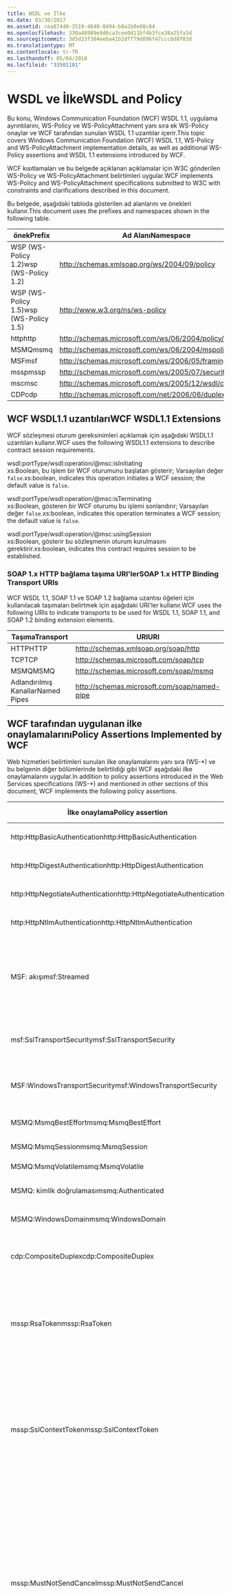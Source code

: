 ```yaml
---
title: WSDL ve İlke
ms.date: 03/30/2017
ms.assetid: cea87440-3519-4640-8494-b8a2b0e88c84
ms.openlocfilehash: 330a48989e9d6ca3cee0d11bf4b3fce38a25fa3d
ms.sourcegitcommit: 3d5d33f384eeba41b2dff79d096f47ccc8d8f03d
ms.translationtype: MT
ms.contentlocale: tr-TR
ms.lasthandoff: 05/04/2018
ms.locfileid: "33501101"
---
```

# <a name="wsdl-and-policy"></a><span data-ttu-id="8b6da-102">WSDL ve İlke</span><span class="sxs-lookup"><span data-stu-id="8b6da-102">WSDL and Policy</span></span>
<span data-ttu-id="8b6da-103">Bu konu, Windows Communication Foundation (WCF) WSDL 1.1, uygulama ayrıntılarını, WS-Policy ve WS-PolicyAttachment yanı sıra ek WS-Policy onaylar ve WCF tarafından sunulan WSDL 1.1 uzantılar içerir.</span><span class="sxs-lookup"><span data-stu-id="8b6da-103">This topic covers Windows Communication Foundation (WCF) WSDL 1.1, WS-Policy and WS-PolicyAttachment implementation details, as well as additional WS-Policy assertions and WSDL 1.1 extensions introduced by WCF.</span></span>  
  
 <span data-ttu-id="8b6da-104">WCF kısıtlamaları ve bu belgede açıklanan açıklamalar için W3C gönderilen WS-Policy ve WS-PolicyAttachment belirtimleri uygular.</span><span class="sxs-lookup"><span data-stu-id="8b6da-104">WCF implements WS-Policy and WS-PolicyAttachment specifications submitted to W3C with constraints and clarifications described in this document.</span></span>  
  
 <span data-ttu-id="8b6da-105">Bu belgede, aşağıdaki tabloda gösterilen ad alanlarını ve önekleri kullanır.</span><span class="sxs-lookup"><span data-stu-id="8b6da-105">This document uses the prefixes and namespaces shown in the following table.</span></span>  
  
|<span data-ttu-id="8b6da-106">önek</span><span class="sxs-lookup"><span data-stu-id="8b6da-106">Prefix</span></span>|<span data-ttu-id="8b6da-107">Ad Alanı</span><span class="sxs-lookup"><span data-stu-id="8b6da-107">Namespace</span></span>|  
|------------|---------------|  
|<span data-ttu-id="8b6da-108">WSP (WS-Policy 1.2)</span><span class="sxs-lookup"><span data-stu-id="8b6da-108">wsp (WS-Policy 1.2)</span></span>|http://schemas.xmlsoap.org/ws/2004/09/policy|  
|<span data-ttu-id="8b6da-109">WSP (WS-Policy 1.5)</span><span class="sxs-lookup"><span data-stu-id="8b6da-109">wsp (WS-Policy 1.5)</span></span>|http://www.w3.org/ns/ws-policy|  
|<span data-ttu-id="8b6da-110">http</span><span class="sxs-lookup"><span data-stu-id="8b6da-110">http</span></span>|http://schemas.microsoft.com/ws/06/2004/policy/http|  
|<span data-ttu-id="8b6da-111">MSMQ</span><span class="sxs-lookup"><span data-stu-id="8b6da-111">msmq</span></span>|http://schemas.microsoft.com/ws/06/2004/mspolicy/msmq|  
|<span data-ttu-id="8b6da-112">MSF</span><span class="sxs-lookup"><span data-stu-id="8b6da-112">msf</span></span>|http://schemas.microsoft.com/ws/2006/05/framing/policy|  
|<span data-ttu-id="8b6da-113">mssp</span><span class="sxs-lookup"><span data-stu-id="8b6da-113">mssp</span></span>|http://schemas.microsoft.com/ws/2005/07/securitypolicy|  
|<span data-ttu-id="8b6da-114">msc</span><span class="sxs-lookup"><span data-stu-id="8b6da-114">msc</span></span>|http://schemas.microsoft.com/ws/2005/12/wsdl/contract|  
|<span data-ttu-id="8b6da-115">CDP</span><span class="sxs-lookup"><span data-stu-id="8b6da-115">cdp</span></span>|http://schemas.microsoft.com/net/2006/06/duplex|  
  
## <a name="wcf-wsdl11-extensions"></a><span data-ttu-id="8b6da-116">WCF WSDL1.1 uzantıları</span><span class="sxs-lookup"><span data-stu-id="8b6da-116">WCF WSDL1.1 Extensions</span></span>  
 <span data-ttu-id="8b6da-117">WCF sözleşmesi oturum gereksinimleri açıklamak için aşağıdaki WSDL1.1 uzantıları kullanır.</span><span class="sxs-lookup"><span data-stu-id="8b6da-117">WCF uses the following WSDL1.1 extensions to describe contract session requirements.</span></span>  
  
 wsdl:portType/wsdl:operation/@msc:isInitiating  
 <span data-ttu-id="8b6da-118">xs:Boolean, bu işlem bir WCF oturumunu başlatan gösterir; Varsayılan değer `false`.</span><span class="sxs-lookup"><span data-stu-id="8b6da-118">xs:boolean, indicates this operation initiates a WCF session; the default value is `false`.</span></span>  
  
 wsdl:portType/wsdl:operation/@msc:isTerminating  
 <span data-ttu-id="8b6da-119">xs:Boolean, gösteren bir WCF oturumu bu işlemi sonlandırır; Varsayılan değer `false`.</span><span class="sxs-lookup"><span data-stu-id="8b6da-119">xs:boolean, indicates this operation terminates a WCF session; the default value is `false`.</span></span>  
  
 wsdl:portType/wsdl:operation/@msc:usingSession  
 <span data-ttu-id="8b6da-120">xs:Boolean, gösterir bu sözleşmenin oturum kurulmasını gerektirir.</span><span class="sxs-lookup"><span data-stu-id="8b6da-120">xs:boolean, indicates this contract requires session to be established.</span></span>  
  
### <a name="soap-1x-http-binding-transport-uris"></a><span data-ttu-id="8b6da-121">SOAP 1.x HTTP bağlama taşıma URI'ler</span><span class="sxs-lookup"><span data-stu-id="8b6da-121">SOAP 1.x HTTP Binding Transport URIs</span></span>  
 <span data-ttu-id="8b6da-122">WCF WSDL 1.1, SOAP 1.1 ve SOAP 1.2 bağlama uzantısı öğeleri için kullanılacak taşımaları belirtmek için aşağıdaki URI'ler kullanır.</span><span class="sxs-lookup"><span data-stu-id="8b6da-122">WCF uses the following URIs to indicate transports to be used for WSDL 1.1, SOAP 1.1, and SOAP 1.2 binding extension elements.</span></span>  
  
|<span data-ttu-id="8b6da-123">Taşıma</span><span class="sxs-lookup"><span data-stu-id="8b6da-123">Transport</span></span>|<span data-ttu-id="8b6da-124">URI</span><span class="sxs-lookup"><span data-stu-id="8b6da-124">URI</span></span>|  
|---------------|---------|  
|<span data-ttu-id="8b6da-125">HTTP</span><span class="sxs-lookup"><span data-stu-id="8b6da-125">HTTP</span></span>|http://schemas.xmlsoap.org/soap/http|  
|<span data-ttu-id="8b6da-126">TCP</span><span class="sxs-lookup"><span data-stu-id="8b6da-126">TCP</span></span>|http://schemas.microsoft.com/soap/tcp|  
|<span data-ttu-id="8b6da-127">MSMQ</span><span class="sxs-lookup"><span data-stu-id="8b6da-127">MSMQ</span></span>|http://schemas.microsoft.com/soap/msmq|  
|<span data-ttu-id="8b6da-128">Adlandırılmış Kanallar</span><span class="sxs-lookup"><span data-stu-id="8b6da-128">Named Pipes</span></span>|http://schemas.microsoft.com/soap/named-pipe|  
  
## <a name="policy-assertions-implemented-by-wcf"></a><span data-ttu-id="8b6da-129">WCF tarafından uygulanan ilke onaylamalarını</span><span class="sxs-lookup"><span data-stu-id="8b6da-129">Policy Assertions Implemented by WCF</span></span>  
 <span data-ttu-id="8b6da-130">Web hizmetleri belirtimleri sunulan ilke onaylamalarını yanı sıra (WS-\*) ve bu belgenin diğer bölümlerinde belirtildiği gibi WCF aşağıdaki ilke onaylamalarını uygular.</span><span class="sxs-lookup"><span data-stu-id="8b6da-130">In addition to policy assertions introduced in the Web Services specifications (WS-\*) and mentioned in other sections of this document, WCF implements the following policy assertions.</span></span>  
  
|<span data-ttu-id="8b6da-131">İlke onaylama</span><span class="sxs-lookup"><span data-stu-id="8b6da-131">Policy assertion</span></span>|<span data-ttu-id="8b6da-132">İlke konu</span><span class="sxs-lookup"><span data-stu-id="8b6da-132">Policy subject</span></span>|<span data-ttu-id="8b6da-133">Açıklama</span><span class="sxs-lookup"><span data-stu-id="8b6da-133">Description</span></span>|  
|----------------------|--------------------|-----------------|  
|<span data-ttu-id="8b6da-134">http:HttpBasicAuthentication</span><span class="sxs-lookup"><span data-stu-id="8b6da-134">http:HttpBasicAuthentication</span></span>|<span data-ttu-id="8b6da-135">Uç Noktası</span><span class="sxs-lookup"><span data-stu-id="8b6da-135">Endpoint</span></span>|<span data-ttu-id="8b6da-136">Uç nokta HTTP temel kimlik doğrulaması kullanır.</span><span class="sxs-lookup"><span data-stu-id="8b6da-136">Endpoint uses HTTP Basic Authentication.</span></span>|  
|<span data-ttu-id="8b6da-137">http:HttpDigestAuthentication</span><span class="sxs-lookup"><span data-stu-id="8b6da-137">http:HttpDigestAuthentication</span></span>|<span data-ttu-id="8b6da-138">Uç Noktası</span><span class="sxs-lookup"><span data-stu-id="8b6da-138">Endpoint</span></span>|<span data-ttu-id="8b6da-139">Uç nokta HTTP Digest kimlik doğrulaması kullanır.</span><span class="sxs-lookup"><span data-stu-id="8b6da-139">Endpoint uses HTTP Digest Authentication.</span></span>|  
|<span data-ttu-id="8b6da-140">http:HttpNegotiateAuthentication</span><span class="sxs-lookup"><span data-stu-id="8b6da-140">http:HttpNegotiateAuthentication</span></span>|<span data-ttu-id="8b6da-141">Uç Noktası</span><span class="sxs-lookup"><span data-stu-id="8b6da-141">Endpoint</span></span>|<span data-ttu-id="8b6da-142">Uç nokta HTTP anlaşması kimlik doğrulaması kullanır.</span><span class="sxs-lookup"><span data-stu-id="8b6da-142">Endpoint uses HTTP Negotiate Authentication.</span></span>|  
|<span data-ttu-id="8b6da-143">http:HttpNtlmAuthentication</span><span class="sxs-lookup"><span data-stu-id="8b6da-143">http:HttpNtlmAuthentication</span></span>|<span data-ttu-id="8b6da-144">Uç Noktası</span><span class="sxs-lookup"><span data-stu-id="8b6da-144">Endpoint</span></span>|<span data-ttu-id="8b6da-145">Uç nokta HTTP NTLM kimlik doğrulaması kullanır.</span><span class="sxs-lookup"><span data-stu-id="8b6da-145">Endpoint uses HTTP NTLM Authentication.</span></span>|  
|<span data-ttu-id="8b6da-146">MSF: akışı</span><span class="sxs-lookup"><span data-stu-id="8b6da-146">msf:Streamed</span></span>|<span data-ttu-id="8b6da-147">Uç Noktası</span><span class="sxs-lookup"><span data-stu-id="8b6da-147">Endpoint</span></span>|<span data-ttu-id="8b6da-148">Uç nokta akış ileti sınırlandırmasını kullanır.</span><span class="sxs-lookup"><span data-stu-id="8b6da-148">Endpoint uses streamed message framing.</span></span> <span data-ttu-id="8b6da-149">Bu onay TCP ve adlandırılmış kanallar gibi taşıma için sağlanan ileti çerçeveleme protokolü ile kullanılır.</span><span class="sxs-lookup"><span data-stu-id="8b6da-149">This assertion is used with the Message Framing protocol provided for transports such as TCP, and named pipes.</span></span>|  
|<span data-ttu-id="8b6da-150">msf:SslTransportSecurity</span><span class="sxs-lookup"><span data-stu-id="8b6da-150">msf:SslTransportSecurity</span></span>|<span data-ttu-id="8b6da-151">Uç Noktası</span><span class="sxs-lookup"><span data-stu-id="8b6da-151">Endpoint</span></span>|<span data-ttu-id="8b6da-152">Uç nokta Aktarım Katmanı Güvenliği (TLS) ile ileti sınırlandırmasını kullanır.</span><span class="sxs-lookup"><span data-stu-id="8b6da-152">Endpoint uses transport-layer security (TLS) with message framing.</span></span>|  
|<span data-ttu-id="8b6da-153">MSF:WindowsTransportSecurity</span><span class="sxs-lookup"><span data-stu-id="8b6da-153">msf:WindowsTransportSecurity</span></span>|<span data-ttu-id="8b6da-154">Uç Noktası</span><span class="sxs-lookup"><span data-stu-id="8b6da-154">Endpoint</span></span>|<span data-ttu-id="8b6da-155">Uç nokta ileti sınırlandırmasını ile güvenlik sağlayıcısı anlaşma (SPNEGO) kullanır.</span><span class="sxs-lookup"><span data-stu-id="8b6da-155">Endpoint uses Security Provider Negotiation (SPNEGO) with message framing.</span></span>|  
|<span data-ttu-id="8b6da-156">MSMQ:MsmqBestEffort</span><span class="sxs-lookup"><span data-stu-id="8b6da-156">msmq:MsmqBestEffort</span></span>|<span data-ttu-id="8b6da-157">Uç Noktası</span><span class="sxs-lookup"><span data-stu-id="8b6da-157">Endpoint</span></span>|<span data-ttu-id="8b6da-158">MSMQ en yüksek çaba garanti ile.</span><span class="sxs-lookup"><span data-stu-id="8b6da-158">MSMQ with best-effort guarantees.</span></span>|  
|<span data-ttu-id="8b6da-159">MSMQ:MsmqSession</span><span class="sxs-lookup"><span data-stu-id="8b6da-159">msmq:MsmqSession</span></span>|<span data-ttu-id="8b6da-160">Uç Noktası</span><span class="sxs-lookup"><span data-stu-id="8b6da-160">Endpoint</span></span>|<span data-ttu-id="8b6da-161">MSMQ Oturumu ile güvence altına alır.</span><span class="sxs-lookup"><span data-stu-id="8b6da-161">MSMQ with Session guarantees.</span></span>|  
|<span data-ttu-id="8b6da-162">MSMQ:MsmqVolatile</span><span class="sxs-lookup"><span data-stu-id="8b6da-162">msmq:MsmqVolatile</span></span>|<span data-ttu-id="8b6da-163">Uç Noktası</span><span class="sxs-lookup"><span data-stu-id="8b6da-163">Endpoint</span></span>|<span data-ttu-id="8b6da-164">MSMQ geçici.</span><span class="sxs-lookup"><span data-stu-id="8b6da-164">MSMQ Volatile.</span></span>|  
|<span data-ttu-id="8b6da-165">MSMQ: kimlik doğrulaması</span><span class="sxs-lookup"><span data-stu-id="8b6da-165">msmq:Authenticated</span></span>|<span data-ttu-id="8b6da-166">Uç Noktası</span><span class="sxs-lookup"><span data-stu-id="8b6da-166">Endpoint</span></span>|<span data-ttu-id="8b6da-167">Kimlik doğrulaması ile MSMQ taşıma kullanılır.</span><span class="sxs-lookup"><span data-stu-id="8b6da-167">Authentication is used with MSMQ transport.</span></span>|  
|<span data-ttu-id="8b6da-168">MSMQ:WindowsDomain</span><span class="sxs-lookup"><span data-stu-id="8b6da-168">msmq:WindowsDomain</span></span>|<span data-ttu-id="8b6da-169">Uç Noktası</span><span class="sxs-lookup"><span data-stu-id="8b6da-169">Endpoint</span></span>|<span data-ttu-id="8b6da-170">MSMQ Windows etki alanı kimlik doğrulaması kullanır.</span><span class="sxs-lookup"><span data-stu-id="8b6da-170">MSMQ uses Windows Domain authentication.</span></span>|  
|<span data-ttu-id="8b6da-171">cdp:CompositeDuplex</span><span class="sxs-lookup"><span data-stu-id="8b6da-171">cdp:CompositeDuplex</span></span>|<span data-ttu-id="8b6da-172">Uç Noktası</span><span class="sxs-lookup"><span data-stu-id="8b6da-172">Endpoint</span></span>|<span data-ttu-id="8b6da-173">Uç nokta iki ayrı ters aktarım bağlantıları için giriş ve çıkış iletileri kullanır.</span><span class="sxs-lookup"><span data-stu-id="8b6da-173">Endpoint uses two separate converse transport connections for in and out messages.</span></span>|  
|<span data-ttu-id="8b6da-174">mssp:RsaToken</span><span class="sxs-lookup"><span data-stu-id="8b6da-174">mssp:RsaToken</span></span>|<span data-ttu-id="8b6da-175">İç içe geçmiş</span><span class="sxs-lookup"><span data-stu-id="8b6da-175">Nested</span></span>|<span data-ttu-id="8b6da-176">RSA anahtar belirteci onayı.</span><span class="sxs-lookup"><span data-stu-id="8b6da-176">RSA key token assertion.</span></span> <span data-ttu-id="8b6da-177">Bu gereksinim, doğrudan bir onaylama imzada anahtar bilgilerinin bir parçası olarak serileştirilmiş bir RSA anahtarı tarafından genellikle uyulmuş olur.</span><span class="sxs-lookup"><span data-stu-id="8b6da-177">This requirement is typically satisfied by an RSA key serialized directly as part of the key information in an endorsing signature.</span></span>|  
|<span data-ttu-id="8b6da-178">mssp:SslContextToken</span><span class="sxs-lookup"><span data-stu-id="8b6da-178">mssp:SslContextToken</span></span>|<span data-ttu-id="8b6da-179">İç içe geçmiş</span><span class="sxs-lookup"><span data-stu-id="8b6da-179">Nested</span></span>|<span data-ttu-id="8b6da-180">WS-Trust kullanarak ikili TLS anlaşması kullanılarak edinilen SecurityContextToken kullanılmasını gerektirir.</span><span class="sxs-lookup"><span data-stu-id="8b6da-180">Requires that a SecurityContextToken obtained using binary TLS handshake using WS-Trust be used.</span></span> <span data-ttu-id="8b6da-181">İç içe geçmiş onayları içerir: sp:RequireDerivedKeys, mssp:MustNotSendCancel, mssp:RequireClientCertificate.</span><span class="sxs-lookup"><span data-stu-id="8b6da-181">Nested assertions include: sp:RequireDerivedKeys, mssp:MustNotSendCancel, mssp:RequireClientCertificate.</span></span>|  
|<span data-ttu-id="8b6da-182">mssp:MustNotSendCancel</span><span class="sxs-lookup"><span data-stu-id="8b6da-182">mssp:MustNotSendCancel</span></span>|<span data-ttu-id="8b6da-183">İç içe geçmiş</span><span class="sxs-lookup"><span data-stu-id="8b6da-183">Nested</span></span>|<span data-ttu-id="8b6da-184">İstek bir güvenlik belirteci (RST) iletileri iptal bağlama [WS-Trust, WS-SC] kullanarak [WS-Trust] isteyin gereksinimi belirttiğinden verilen SecurityContextToken vereni gönderilmez.</span><span class="sxs-lookup"><span data-stu-id="8b6da-184">Specifies a requirement that a request security token (RST) request messages [WS-Trust] using the Cancel binding [WS-Trust, WS-SC] not be sent to the issuer of a given SecurityContextToken.</span></span> <span data-ttu-id="8b6da-185">Bu onaylama işlemi varsa, ardından bu tür istek iletilerini vereni gönderilmemesi gerekir.</span><span class="sxs-lookup"><span data-stu-id="8b6da-185">If this assertion is present, then such request messages must not be sent to the issuer.</span></span> <span data-ttu-id="8b6da-186">Bu onay mevcut değilse, bu tür istek iletilerini vereni gönderilebilir.</span><span class="sxs-lookup"><span data-stu-id="8b6da-186">If this assertion is not present, then such request messages can be sent to the issuer.</span></span>|  
|<span data-ttu-id="8b6da-187">mssp:RequireClientCertificate</span><span class="sxs-lookup"><span data-stu-id="8b6da-187">mssp:RequireClientCertificate</span></span>|<span data-ttu-id="8b6da-188">İç içe geçmiş</span><span class="sxs-lookup"><span data-stu-id="8b6da-188">Nested</span></span>|<span data-ttu-id="8b6da-189">Bu isteğe bağlı öğe TLSNEGO protokolünün bir parçası sağlanacak bir istemci sertifikası gereksinimi belirtir.</span><span class="sxs-lookup"><span data-stu-id="8b6da-189">This optional element specifies a requirement for a client certificate to be provided as part of the TLSNEGO protocol.</span></span> <span data-ttu-id="8b6da-190">Bu onaylama işlemi varsa, bir istemci sertifikası sağlanmalıdır.</span><span class="sxs-lookup"><span data-stu-id="8b6da-190">If this assertion is present, then a client certificate must be provided.</span></span> <span data-ttu-id="8b6da-191">Bu onay mevcut değilse, sonra bir istemci sertifikası sağlanmalıdır değil.</span><span class="sxs-lookup"><span data-stu-id="8b6da-191">If this assertion is not present, then a client certificate must not be provided.</span></span> <span data-ttu-id="8b6da-192">Bu onay mssp:SslContextToken dışında kullanılmamalıdır.</span><span class="sxs-lookup"><span data-stu-id="8b6da-192">This assertion must not be used outside of mssp:SslContextToken.</span></span>|  
  
## <a name="see-also"></a><span data-ttu-id="8b6da-193">Ayrıca Bkz.</span><span class="sxs-lookup"><span data-stu-id="8b6da-193">See Also</span></span>  
 [<span data-ttu-id="8b6da-194">Özel WSDL Yayımı</span><span class="sxs-lookup"><span data-stu-id="8b6da-194">Custom WSDL Publication</span></span>](../../../../docs/framework/wcf/samples/custom-wsdl-publication.md)  
 [<span data-ttu-id="8b6da-195">Nasıl yapılır: Özel WSDL Dışarı Aktarma</span><span class="sxs-lookup"><span data-stu-id="8b6da-195">How to: Export Custom WSDL</span></span>](../../../../docs/framework/wcf/extending/how-to-export-custom-wsdl.md)  
 [<span data-ttu-id="8b6da-196">Nasıl yapılır: Özel WSDL İçe Aktarma</span><span class="sxs-lookup"><span data-stu-id="8b6da-196">How to: Import Custom WSDL</span></span>](../../../../docs/framework/wcf/extending/how-to-import-custom-wsdl.md)
